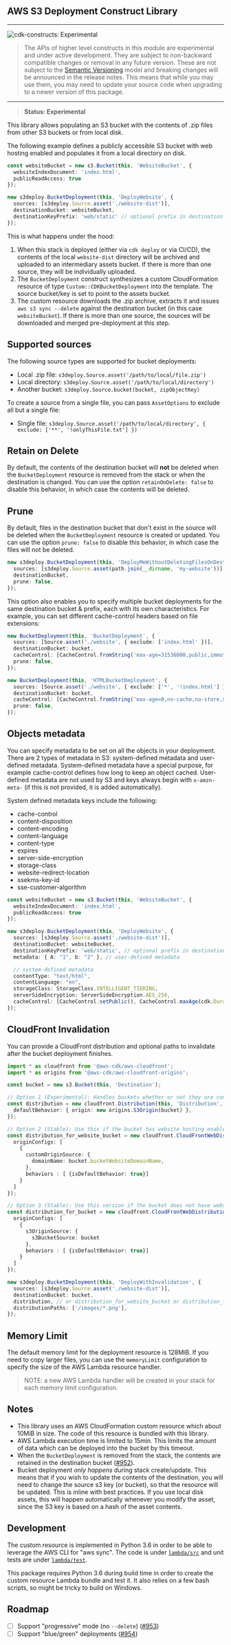 ## AWS S3 Deployment Construct Library

<!--BEGIN STABILITY BANNER-->
---

![cdk-constructs: Experimental](https://img.shields.io/badge/cdk--constructs-experimental-important.svg?style=for-the-badge)

> The APIs of higher level constructs in this module are experimental and under active development. They are subject to non-backward compatible changes or removal in any future version. These are not subject to the [Semantic Versioning](https://semver.org/) model and breaking changes will be announced in the release notes. This means that while you may use them, you may need to update your source code when upgrading to a newer version of this package.

---
<!--END STABILITY BANNER-->

> __Status: Experimental__

This library allows populating an S3 bucket with the contents of .zip files
from other S3 buckets or from local disk.

The following example defines a publicly accessible S3 bucket with web hosting
enabled and populates it from a local directory on disk.

```ts
const websiteBucket = new s3.Bucket(this, 'WebsiteBucket', {
  websiteIndexDocument: 'index.html',
  publicReadAccess: true
});

new s3deploy.BucketDeployment(this, 'DeployWebsite', {
  sources: [s3deploy.Source.asset('./website-dist')],
  destinationBucket: websiteBucket,
  destinationKeyPrefix: 'web/static' // optional prefix in destination bucket
});
```

This is what happens under the hood:

1. When this stack is deployed (either via `cdk deploy` or via CI/CD), the
   contents of the local `website-dist` directory will be archived and uploaded
   to an intermediary assets bucket. If there is more than one source, they will
   be individually uploaded.
2. The `BucketDeployment` construct synthesizes a custom CloudFormation resource
   of type `Custom::CDKBucketDeployment` into the template. The source bucket/key
   is set to point to the assets bucket.
3. The custom resource downloads the .zip archive, extracts it and issues `aws
   s3 sync --delete` against the destination bucket (in this case
   `websiteBucket`). If there is more than one source, the sources will be
   downloaded and merged pre-deployment at this step.

## Supported sources

The following source types are supported for bucket deployments:

 - Local .zip file: `s3deploy.Source.asset('/path/to/local/file.zip')`
 - Local directory: `s3deploy.Source.asset('/path/to/local/directory')`
 - Another bucket: `s3deploy.Source.bucket(bucket, zipObjectKey)`

To create a source from a single file, you can pass `AssetOptions` to exclude
all but a single file:

 - Single file: `s3deploy.Source.asset('/path/to/local/directory', { exclude: ['**', '!onlyThisFile.txt'] })`

## Retain on Delete

By default, the contents of the destination bucket will **not** be deleted when the
`BucketDeployment` resource is removed from the stack or when the destination is
changed. You can use the option `retainOnDelete: false` to disable this behavior,
in which case the contents will be deleted.

## Prune

By default, files in the destination bucket that don't exist in the source will be deleted
when the `BucketDeployment` resource is created or updated. You can use the option `prune: false` to disable
this behavior, in which case the files will not be deleted.

```typescript
new s3deploy.BucketDeployment(this, 'DeployMeWithoutDeletingFilesOnDestination', {
  sources: [s3deploy.Source.asset(path.join(__dirname, 'my-website'))],
  destinationBucket,
  prune: false,
});
```

This option also enables you to specify multiple bucket deployments for the same destination bucket & prefix,
each with its own characteristics. For example, you can set different cache-control headers
based on file extensions:

```typescript
new BucketDeployment(this, 'BucketDeployment', {
  sources: [Source.asset('./website', { exclude: ['index.html' })],
  destinationBucket: bucket,
  cacheControl: [CacheControl.fromString('max-age=31536000,public,immutable')],
  prune: false,
});

new BucketDeployment(this, 'HTMLBucketDeployment', {
  sources: [Source.asset('./website', { exclude: ['*', '!index.html'] })],
  destinationBucket: bucket,
  cacheControl: [CacheControl.fromString('max-age=0,no-cache,no-store,must-revalidate')],
  prune: false,
});
```

## Objects metadata

You can specify metadata to be set on all the objects in your deployment.
There are 2 types of metadata in S3: system-defined metadata and user-defined metadata.
System-defined metadata have a special purpose, for example cache-control defines how long to keep an object cached.
User-defined metadata are not used by S3 and keys always begin with `x-amzn-meta-` (if this is not provided, it is added automatically).

System defined metadata keys include the following:

- cache-control
- content-disposition
- content-encoding
- content-language
- content-type
- expires
- server-side-encryption
- storage-class
- website-redirect-location
- ssekms-key-id
- sse-customer-algorithm

```ts
const websiteBucket = new s3.Bucket(this, 'WebsiteBucket', {
  websiteIndexDocument: 'index.html',
  publicReadAccess: true
});

new s3deploy.BucketDeployment(this, 'DeployWebsite', {
  sources: [s3deploy.Source.asset('./website-dist')],
  destinationBucket: websiteBucket,
  destinationKeyPrefix: 'web/static', // optional prefix in destination bucket
  metadata: { A: "1", b: "2" }, // user-defined metadata

  // system-defined metadata
  contentType: "text/html",
  contentLanguage: "en",
  storageClass: StorageClass.INTELLIGENT_TIERING,
  serverSideEncryption: ServerSideEncryption.AES_256,
  cacheControl: [CacheControl.setPublic(), CacheControl.maxAge(cdk.Duration.hours(1))],
});
```

## CloudFront Invalidation

You can provide a CloudFront distribution and optional paths to invalidate after the bucket deployment finishes.

```ts
import * as cloudfront from '@aws-cdk/aws-cloudfront';
import * as origins from '@aws-cdk/aws-cloudfront-origins';

const bucket = new s3.Bucket(this, 'Destination');

// Option 1 (Experimental): Handles buckets whether or not they are configured for website hosting.
const distribution = new cloudfront.Distribution(this, 'Distribution', {
  defaultBehavior: { origin: new origins.S3Origin(bucket) },
});

// Option 2 (Stable): Use this if the bucket has website hosting enabled.
const distribution_for_website_bucket = new cloudfront.CloudFrontWebDistribution(this, 'DistributionForWebBucket', {
  originConfigs: [
    {
      customOriginSource: {
        domainName: bucket.bucketWebsiteDomainName,
      },
      behaviors : [ {isDefaultBehavior: true}]
    }
  ]
});

// Option 3 (Stable): Use this version if the bucket does not have website hosting enabled.
const distribution_for_bucket = new cloudfront.CloudFrontWebDistribution(this, 'DistributionForBucket', {
  originConfigs: [
    {
      s3OriginSource: {
        s3BucketSource: bucket
      },
      behaviors : [ {isDefaultBehavior: true}]
    }
  ]
});

new s3deploy.BucketDeployment(this, 'DeployWithInvalidation', {
  sources: [s3deploy.Source.asset('./website-dist')],
  destinationBucket: bucket,
  distribution, // or distribution_for_website_bucket or distribution_for_bucket
  distributionPaths: ['/images/*.png'],
});
```

## Memory Limit

The default memory limit for the deployment resource is 128MiB. If you need to
copy larger files, you can use the `memoryLimit` configuration to specify the
size of the AWS Lambda resource handler.

> NOTE: a new AWS Lambda handler will be created in your stack for each memory
> limit configuration.

## Notes

 * This library uses an AWS CloudFormation custom resource which about 10MiB in
   size. The code of this resource is bundled with this library.
 * AWS Lambda execution time is limited to 15min. This limits the amount of data which can
   be deployed into the bucket by this timeout.
 * When the `BucketDeployment` is removed from the stack, the contents are retained
   in the destination bucket ([#952](https://github.com/aws/aws-cdk/issues/952)).
 * Bucket deployment _only happens_ during stack create/update. This means that
   if you wish to update the contents of the destination, you will need to
   change the source s3 key (or bucket), so that the resource will be updated.
   This is inline with best practices. If you use local disk assets, this will
   happen automatically whenever you modify the asset, since the S3 key is based
   on a hash of the asset contents.

## Development

The custom resource is implemented in Python 3.6 in order to be able to leverage
the AWS CLI for "aws sync". The code is under [`lambda/src`](./lambda/src) and
unit tests are under [`lambda/test`](./lambda/test).

This package requires Python 3.6 during build time in order to create the custom
resource Lambda bundle and test it. It also relies on a few bash scripts, so
might be tricky to build on Windows.

## Roadmap

 - [ ] Support "progressive" mode (no `--delete`) ([#953](https://github.com/aws/aws-cdk/issues/953))
 - [ ] Support "blue/green" deployments ([#954](https://github.com/aws/aws-cdk/issues/954))
